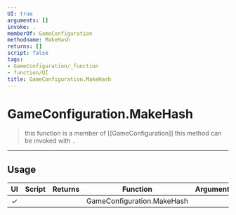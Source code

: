 ```yaml
---
UI: true
arguments: []
invoke: .
memberOf: GameConfiguration
methodname: MakeHash
returns: []
script: false
tags:
- GameConfiguration/_function
- function/UI
title: GameConfiguration.MakeHash
---
```

# GameConfiguration.MakeHash
> this function is a member of [[GameConfiguration]]
> this method can be invoked with `.`
-----
## Usage
|  UI | Script | Returns | Function | Arguments |
|:---:|:------:|-------:|:--------:|:---------|
|✓| ||GameConfiguration.MakeHash||
